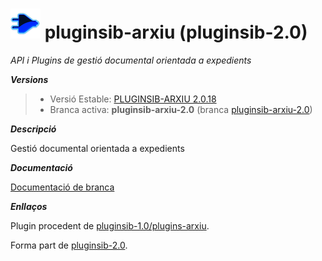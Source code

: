 # ![Logo](https://github.com/GovernIB/maven/raw/binaris/pluginsib/projectinfo_Attachments/icon.jpg) pluginsib-arxiu  (pluginsib-2.0)
*API i Plugins de gestió documental orientada a expedients*

***Versions***

> - Versió Estable: [PLUGINSIB-ARXIU 2.0.18](../../releases/tag/tag/v2.0.18)
> - Branca activa: __pluginsib-arxiu-2.0__ (branca [pluginsib-arxiu-2.0](../../tree/pluginsib-arxiu-2.0))

***Descripció***

Gestió documental orientada a expedients

***Documentació***

[Documentació de branca](../../tree/pluginsib-arxiu-2.0/doc/odt)

***Enllaços***


Plugin procedent de [pluginsib-1.0/plugins-arxiu](https://github.com/GovernIB/pluginsib/tree/pluginsib-1.0/plugins-arxiu).  

Forma part de [pluginsib-2.0](https://github.com/GovernIB/pluginsib/tree/pluginsib-2.0).
